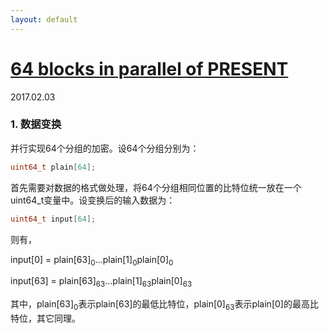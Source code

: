 ```yaml
---
layout: default
---
```


# [64 blocks in parallel of PRESENT]
2017.02.03

### 1. 数据变换
并行实现64个分组的加密。设64个分组分别为：
```C
uint64_t plain[64];
```
首先需要对数据的格式做处理，将64个分组相同位置的比特位统一放在一个uint64_t变量中。设变换后的输入数据为：
```C
uint64_t input[64];
```
则有，

input[0] = plain[63]<sub>0</sub>...plain[1]<sub>0</sub>plain[0]<sub>0</sub>

input[63] = plain[63]<sub>63</sub>...plain[1]<sub>63</sub>plain[0]<sub>63</sub>

其中，plain[63]<sub>0</sub>表示plain[63]的最低比特位，plain[0]<sub>63</sub>表示plain[0]的最高比特位，其它同理。

[64 blocks in parallel of PRESENT]:<https://github.com/pfasante/present>
